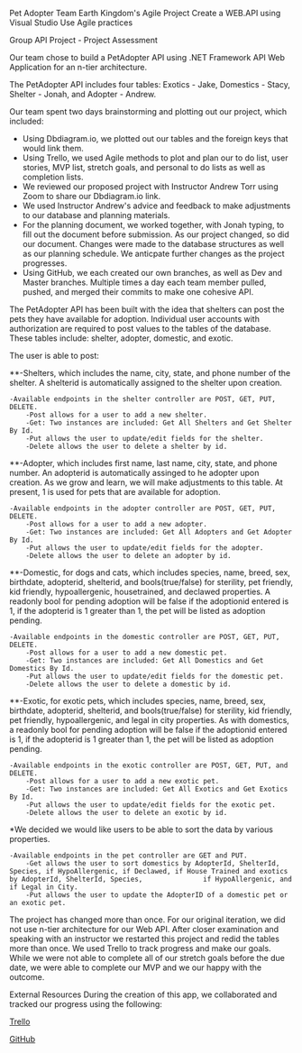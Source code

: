 Pet Adopter
Team Earth Kingdom's Agile Project
Create a WEB.API using Visual Studio
Use Agile practices

Group API Project - Project Assessment

Our team chose to build a PetAdopter API using .NET Framework API Web Application for an n-tier architecture. 

The PetAdopter API includes four tables: Exotics - Jake, Domestics - Stacy, Shelter - Jonah, and Adopter - Andrew. 

Our team spent two days brainstorming and plotting out our project, which included: 

* Using Dbdiagram.io, we plotted out our tables and the foreign keys that would link them. 
* Using Trello, we used Agile methods to plot and plan our to do list, user stories, MVP list, 
  stretch goals, and personal to do lists as well as completion lists.
* We reviewed our proposed project with Instructor Andrew Torr using Zoom to share our Dbdiagram.io link.
* We used Instructor Andrew's advice and feedback to make adjustments to our database and planning materials.
* For the planning document, we worked together, with Jonah typing, to fill out the document before submission. As our project changed, so did our document. Changes were made to the database structures as well as our planning schedule. We anticpate further changes as the project progresses.
* Using GitHub, we each created our own branches, as well as Dev and Master branches. Multiple times a day each team member pulled, pushed, and merged their commits to make one cohesive API.
 

The PetAdopter API has been built with the idea that shelters can post the pets they have available for adoption. Individual user accounts with authorization are required to post values to the tables of the database. These tables include: shelter, adopter, domestic, and exotic.

The user is able to post:

**-Shelters, which includes the name, city, state, and phone number of the shelter. A shelterid is automatically assigned to     the shelter upon creation.
    
    -Available endpoints in the shelter controller are POST, GET, PUT, DELETE.
        -Post allows for a user to add a new shelter.
        -Get: Two instances are included: Get All Shelters and Get Shelter By Id. 
        -Put allows the user to update/edit fields for the shelter.
        -Delete allows the user to delete a shelter by id.

**-Adopter, which includes first name, last name, city, state, and phone number. An adopterid is automatically assinged to he     adopter upon creation. As we grow and learn, we will make adjustments to this table. At present, 1 is used for pets that     are available for adoption.
    
    -Available endpoints in the adopter controller are POST, GET, PUT, DELETE.
        -Post allows for a user to add a new adopter.
        -Get: Two instances are included: Get All Adopters and Get Adopter By Id. 
        -Put allows the user to update/edit fields for the adopter.
        -Delete allows the user to delete an adopter by id.

**-Domestic, for dogs and cats, which includes species, name, breed, sex, birthdate, adopterid, shelterid, and bools(true/false) for sterility, pet friendly, kid friendly,      hypoallergenic, housetrained, and declawed properties. A readonly bool for pending adoption will be false if the adoptionid entered is 1, if the adopterid is 1 greater than 1, the pet will be listed as adoption pending.

    -Available endpoints in the domestic controller are POST, GET, PUT, DELETE.
        -Post allows for a user to add a new domestic pet.
        -Get: Two instances are included: Get All Domestics and Get Domestics By Id. 
        -Put allows the user to update/edit fields for the domestic pet.
        -Delete allows the user to delete a domestic by id.

**-Exotic, for exotic pets, which includes species, name, breed, sex, birthdate, adopterid, shelterid, and bools(true/false) for sterility, kid friendly, pet friendly, hypoallergenic, and legal in city properties. As with domestics, a readonly bool for pending adoption will be false if the adoptionid entered is 1, if the adopterid is 1 greater than 1, the pet will be listed as adoption pending.
    
    -Available endpoints in the exotic controller are POST, GET, PUT, and DELETE.
        -Post allows for a user to add a new exotic pet.
        -Get: Two instances are included: Get All Exotics and Get Exotics By Id. 
        -Put allows the user to update/edit fields for the exotic pet.
        -Delete allows the user to delete an exotic by id.

*We decided we would like users to be able to sort the data by various properties.
    
    -Available endpoints in the pet controller are GET and PUT.
        -Get allows the user to sort domestics by AdopterId, ShelterId, Species, if HypoAllergenic, if Declawed, if House Trained and exotics by AdopterId, ShelterId, Species,               if HypoAllergenic, and if Legal in City.
        -Put allows the user to update the AdopterID of a domestic pet or an exotic pet.

The project has changed more than once. For our original iteration, we did not use n-tier architecture for our Web API. After closer examination and speaking with an instructor we restarted this project and redid the tables more than once. We used Trello to track progress and make our goals. While we were not able to complete all of our stretch goals before the due date, we were able to complete our MVP and we our happy with the outcome.


External Resources
During the creation of this app, we collaborated and tracked our progress using the following:

[Trello](https://trello.com/b/MtVranwy/api-project-pet-adopter) 

[GitHub](https://github.com/ALingo86/PetAdopter_API) 
